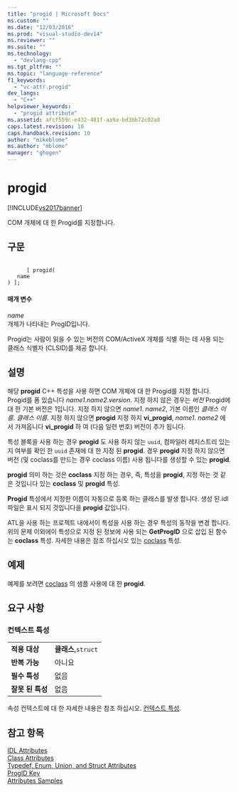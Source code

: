 ```yaml
---
title: "progid | Microsoft Docs"
ms.custom: ""
ms.date: "12/03/2016"
ms.prod: "visual-studio-dev14"
ms.reviewer: ""
ms.suite: ""
ms.technology: 
  - "devlang-cpp"
ms.tgt_pltfrm: ""
ms.topic: "language-reference"
f1_keywords: 
  - "vc-attr.progid"
dev_langs: 
  - "C++"
helpviewer_keywords: 
  - "progid attribute"
ms.assetid: afcf559c-e432-481f-aa9a-bd3bb72c02a8
caps.latest.revision: 10
caps.handback.revision: 10
author: "mikeblome"
ms.author: "mblome"
manager: "ghogen"
---
```

# progid
[!INCLUDE[vs2017banner](../assembler/inline/includes/vs2017banner.md)]

COM 개체에 대 한 Progid를 지정합니다.  
  
## 구문  
  
```  
  
      [ progid(  
   name  
) ];  
```  
  
#### 매개 변수  
 *name*  
 개체가 나타내는 ProgID입니다.  
  
 Progid는 사람이 읽을 수 있는 버전의 COM\/ActiveX 개체를 식별 하는 데 사용 되는 클래스 식별자 \(CLSID\)를 제공 합니다.  
  
## 설명  
 해당  **progid** C\+\+ 특성을 사용 하면 COM 개체에 대 한 Progid를 지정 합니다.  Progid를 폼 있습니다  *name1*.*name2*.*version*.  지정 하지 않은 경우는  *버전* Progid에 대 한 기본 버전은 1입니다.  지정 하지 않으면  *name1*. *name2*, 기본 이름인  *클래스 이름*. *클래스 이름*.  지정 하지 않으면  **progid** 지정 하지  **vi\_progid**,  *name1*. *name2* 에서 가져옵니다  **vi\_progid** 하 여 \(다음 일련 번호\) 버전이 추가 됩니다.  
  
 특성 블록을 사용 하는 경우  **progid** 도 사용 하지 않는 `uuid`, 컴파일러 레지스트리 있는지 여부를 확인 한 `uuid` 존재에 대 한 지정 된  **progid**.  경우  **progid** 지정 하지 않으면 버전 \(및 coclass를 만드는 경우 coclass 이름\) 사용 됩니다를 생성할 수 있는  **progid**.  
  
 **progid** 의미 하는 것은  **coclass** 지정 하는 경우, 즉, 특성을  **progid**, 지정 하는 것 같은 것입니다 있는  **coclass** 및  **progid** 특성.  
  
 **Progid** 특성에서 지정한 이름이 자동으로 등록 하는 클래스를 발생 합니다.  생성 된.idl 파일은 표시 되지 것입니다을  **progid** 값입니다.  
  
 ATL을 사용 하는 프로젝트 내에서이 특성을 사용 하는 경우 특성의 동작을 변경 합니다.  위의 문제 이외에이 특성으로 지정 된 정보에 사용 되는  **GetProgID** 으로 삽입 된 함수는  **coclass** 특성.  자세한 내용은 참조 하십시오 있는  [coclass](../windows/coclass.md) 특성.  
  
## 예제  
 예제를 보려면  [coclass](../windows/coclass.md) 의 샘플 사용에 대 한  **progid**.  
  
## 요구 사항  
  
### 컨텍스트 특성  
  
|||  
|-|-|  
|**적용 대상**|**클래스**,`struct`|  
|**반복 가능**|아니요|  
|**필수 특성**|없음|  
|**잘못 된 특성**|없음|  
  
 속성 컨텍스트에 대 한 자세한 내용은 참조 하십시오.  [컨텍스트 특성](../windows/attribute-contexts.md).  
  
## 참고 항목  
 [IDL Attributes](../windows/idl-attributes.md)   
 [Class Attributes](../windows/class-attributes.md)   
 [Typedef, Enum, Union, and Struct Attributes](../windows/typedef-enum-union-and-struct-attributes.md)   
 [ProgID Key](http://msdn.microsoft.com/library/windows/desktop/dd542719)   
 [Attributes Samples](http://msdn.microsoft.com/ko-kr/558ebdb2-082f-44dc-b442-d8d33bf7bdb8)